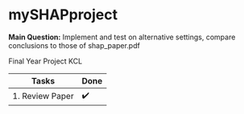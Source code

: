 # mySHAPproject

**Main Question:** 
	Implement and test on alternative settings, compare conclusions to those of shap_paper.pdf

Final Year Project KCL


| Tasks	| Done | 
| ----- | ---- |
| 1. Review Paper | :heavy_check_mark: | 


